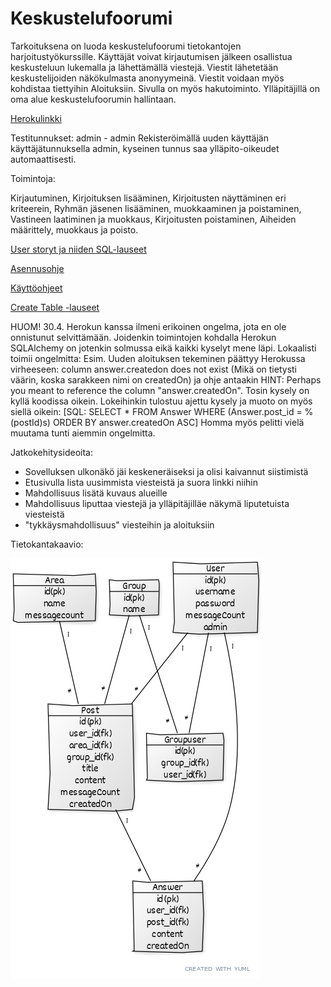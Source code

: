 # Keskustelufoorumi

Tarkoituksena on luoda keskustelufoorumi tietokantojen harjoitustyökurssille. Käyttäjät voivat kirjautumisen jälkeen osallistua keskusteluun lukemalla ja lähettämällä viestejä. Viestit lähetetään keskustelijoiden näkökulmasta anonyymeinä. Viestit voidaan myös kohdistaa tiettyihin Aloituksiin. Sivulla on myös hakutoiminto. Ylläpitäjillä on oma alue keskustelufoorumin hallintaan.

[Herokulinkki](https://cryptic-temple-28944.herokuapp.com/login "cryptic-temple-28944.herokuapp.com")

Testitunnukset:
admin - admin
Rekisteröimällä uuden käyttäjän käyttäjätunnuksella admin, kyseinen tunnus saa ylläpito-oikeudet automaattisesti.

Toimintoja:

Kirjautuminen, Kirjoituksen lisääminen, Kirjoitusten näyttäminen eri kriteerein, Ryhmän jäsenen lisääminen, muokkaaminen ja poistaminen, Vastineen laatiminen ja muokkaus, Kirjoitusten poistaminen, Aiheiden määrittely, muokkaus ja poisto.

[User storyt ja niiden SQL-lauseet](../master/Dokumentaatio/UserStoryt.md)

[Asennusohje](../master/Dokumentaatio/Asennusohje.md)

[Käyttöohjeet](../master/Dokumentaatio/Käyttöohjeet.md)

[Create Table -lauseet](../master/Dokumentaatio/CreateTable-Lauseet.txt)

HUOM!
30.4. Herokun kanssa ilmeni erikoinen ongelma, jota en ole onnistunut selvittämään. Joidenkin toimintojen kohdalla Herokun SQLAlchemy on jotenkin solmussa eikä kaikki kyselyt mene läpi. Lokaalisti toimii ongelmitta:
Esim. Uuden aloituksen tekeminen päättyy Herokussa virheeseen: column answer.createdon does not exist (Mikä on tietysti väärin, koska sarakkeen nimi on createdOn) ja ohje antaakin HINT:  Perhaps you meant to reference the column "answer.createdOn".
Tosin kysely on kyllä koodissa oikein. Lokeihinkin tulostuu ajettu kysely ja muoto on myös siellä oikein:
[SQL: SELECT * FROM Answer WHERE (Answer.post_id = %(postId)s) ORDER BY answer.createdOn ASC]
Homma myös pelitti vielä muutama tunti aiemmin ongelmitta.


Jatkokehitysideoita:
 - Sovelluksen ulkonäkö jäi keskeneräiseksi ja olisi kaivannut siistimistä
 - Etusivulla lista uusimmista viesteistä ja suora linkki niihin
 - Mahdollisuus lisätä kuvaus alueille
 - Mahdollisuus liputtaa viestejä ja ylläpitäjilläe näkymä liputetuista viesteistä
 - "tykkäysmahdollisuus" viesteihin ja aloituksiin


Tietokantakaavio:


![alt text](https://github.com/Meemeimei/Keskustelufoorumi/blob/master/Dokumentaatio/0e73f6ec.png)
